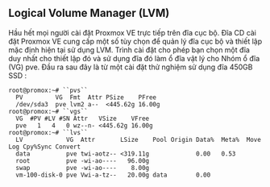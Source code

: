 ## Logical Volume Manager (LVM)

Hầu hết mọi người cài đặt Proxmox VE trực tiếp trên đĩa cục bộ. Đĩa CD cài đặt Proxmox VE cung cấp một số
tùy chọn để quản lý đĩa cục bộ và thiết lập mặc định hiện tại sử dụng LVM. Trình cài đặt cho phép bạn chọn một
đĩa duy nhất cho thiết lập đó và sử dụng đĩa đó làm ổ đĩa vật lý cho Nhóm ổ đĩa (VG) pve.
Đầu ra sau đây là từ một cài đặt thử nghiệm sử dụng đĩa 450GB SSD :

    root@promox:~# ``pvs``
      PV         VG  Fmt  Attr PSize    PFree
      /dev/sda3  pve lvm2 a--  <445.62g 16.00g
    root@promox:~# ``vgs``
      VG  #PV #LV #SN Attr   VSize    VFree
      pve   1   4   0 wz--n- <445.62g 16.00g
    root@promox:~# ``lvs``
      LV            VG  Attr       LSize    Pool Origin Data%  Meta%  Move Log Cpy%Sync Convert
      data          pve twi-aotz-- <319.11g             0.00   0.53
      root          pve -wi-ao----   96.00g
      swap          pve -wi-ao----    8.00g
      vm-100-disk-0 pve Vwi-a-tz--   20.00g data        0.00
